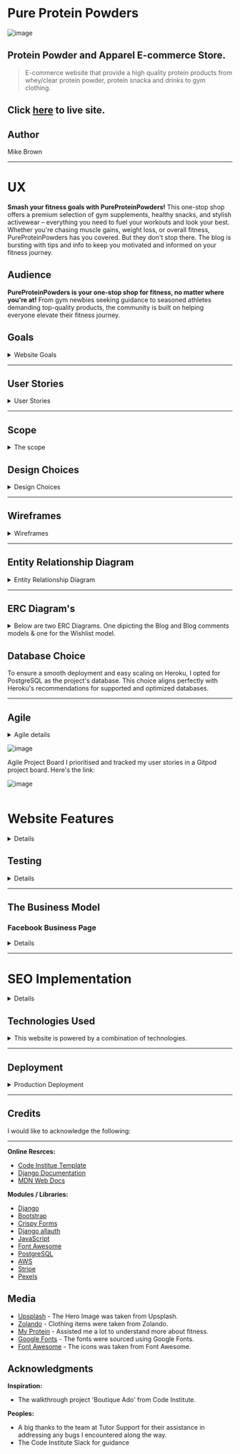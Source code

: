 # Pure Protein Powders
![image](https://github.com/MikesCodingCreations/pp5/blob/main/media/website/site.png)

## Protein Powder and Apparel E-commerce Store.
> E-commerce website that provide a high quality protein products from whey/clear protein powder, protein snacka and drinks to gym clothing.

## Click [here](https://pureproteinpowderpp5-6078f21bc874.herokuapp.com/) to live site.

## Author
Mike Brown

<hr>

# UX
<strong>Smash your fitness goals with PureProteinPowders!</strong> This one-stop shop offers a premium selection of gym supplements, healthy snacks, and stylish activewear – everything you need to fuel your workouts and look your best. Whether you're chasing muscle gains, weight loss, or overall fitness, PureProteinPowders has you covered. But they don't stop there. The blog is bursting with tips and info to keep you motivated and informed on your fitness journey.

## Audience
<strong>PureProteinPowders is your one-stop shop for fitness, no matter where you're at!</strong> From gym newbies seeking guidance to seasoned athletes demanding top-quality products, the community is built on helping everyone elevate their fitness journey.

## Goals
<details>
<summary>Website Goals</summary>
  
**Customer Goals:**
- <strong>Top-Notch Gear, Delivered:</strong> Find exactly what you need to fuel your fitness goals. PureProteinPowders offers a wide selection of premium gym supplements, sports nutrition products, and health supplements, all carefully curated for peak performance.
- <strong>Effortless Shopping:</strong> Navigating PureProteinPowders is a breeze. The user-friendly website boasts clear product descriptions, intuitive browsing, and secure payment options, making it easy to find what you need and get back to crushing your workout.
- <strong>Fuel Your Inspiration:</strong> Stay motivated and informed with PureProteinPowders' regularly updated blog. Dive into inspiring workout routines, valuable health tips, and real-life motivational stories to keep you moving forward.

**Business Goals:**
- <strong>Happy Customers, Happy Us:</strong> Our commitment to your success goes beyond products. 
- <strong>Trusted Source for Fitness::</strong> Partnering with the countries top nutritionists positions us as a leader in the fitness and nutrition space. You can trust us to provide top-quality products and expert guidance.
- <strong>Loyalty for Life:</strong> Exceptional user experience is our top priority. We want you to love shopping with us and keep coming back for more.
- <strong>Grow with Us:</strong> We're constantly upping our game based on your feedback and data analysis. Expect a growing selection of products, informative content, and an ever-improving website.
- <strong>Building a Community:</strong> Engaging blog content and social media will fuel your motivation and connect you with a supportive fitness community.

**Place Owner Goals:**
- <strong>Website Visibility:</strong>  Make sure PureProteinPowders ranks high in search results so users can easily find us.
- <strong>Customer Advocacy:</strong> Encourage satisfied customers to share positive reviews and experiences with our supplements.
- <strong>Evolving Product Range:</strong> Regularly introduce new and exciting supplements to keep our offerings fresh and cater to diverse customer needs.
- <strong>Data-Driven Insights:</strong> Track purchase data to understand product popularity and optimise our inventory accordingly.
- <strong>Complete Store Management:</strong> Gain full control over product listings, allowing for easy addition, updates (prices, descriptions), and removal.
- <strong>Streamlined Store Updates:</strong> Effortlessly update store details like contact information, shipping policies, and promotions directly from the website.
- <strong>Authentic User Reviews:</strong> Implement a system to ensure ratings and reviews on our supplements are genuine and reflect real customer experiences.

**Website Goals:**
<strong>PureProteinPowders: Your One-Stop Shop for Fitness Success!</strong> Our website is designed to be your ultimate fitness partner, offering a seamless and user-friendly experience. We stock a wide range of high-quality supplements and nutritional products specifically chosen to help fitness enthusiasts, athletes, and health-conscious individuals like you achieve their goals.
</details>
<hr>

## User Stories
<details>
<summary>User Stories</summary>

**Customer Stories:** 

- Browse and Shop:
    - As a customer, I want to view all products so I can choose what to buy.
    - As a customer, I want to review each product individually, including descriptions, ratings, prices, and images, to make informed decisions.
    - As a customer, I want to sort products by price, rating, or category to find what I need quickly.
    - As a customer, I want to search for products by name or description to locate specific items.
    - As a customer, I want to select product size and quantity before purchasing to ensure I get the right amount.

- Shopping Cart and Checkout:
    - As a customer, I want to view my total product price within the basket to stay within my budget.
    - As a customer, I want to review items I've added to the basket before making a purchase to understand what I'm buying and the total cost.
    - As a customer, I want to make changes to the quantity of products in my basket to finalise the order before checkout.
    - As a customer, I want to enter my personal and bank details securely to complete the checkout process.
    - As a customer, I want to review the order I placed after checkout to ensure I've paid for the correct items.
    - As a customer, I want to receive an email confirmation with my order details, including purchased items and total payment, for future reference.

- Account Management:
    - As a customer, I want to easily register for an account to save my details and reduce time on future purchases.
    - As a customer, I want a personalised user profile where I can view my purchase history and securely store payment information.
    - As a customer, I want to recover my password to regain access to my account.

- Content Consumption:
    - As a customer, I want to access informative blog posts to learn valuable health and fitness tips.
    - As a customer, I want to subscribe to the website's newsletter to stay updated on promotions and new products.

**Site Owner Stories:**

- Product Management:
    - As a site owner, I want to add new products to the website to keep the product catalogue up-to-date.
    - As a site owner, I want to edit existing products, including names, descriptions, prices, images, and categories, to maintain accurate information.
    - As a site owner, I want to delete outdated products from the website to reduce clutter and showcase current offerings.
    
- Content Management:
    - As a site owner, I want to manage blog content, including creating, editing, publishing, and deleting posts so that my customers can view up-to-date company information.

- Subscription Management:
    - As a site owner, I want access to a list of subscribed users from Mailchimp to manage newsletter subscriptions.

</details>
<hr>

## Scope
<details>
<summary>The scope</summary>
- Building a Strong Foundation: Prioritising Features for Launch
    - To make the most of our resources and development expertise, we're focusing on a Minimum Viable Product (MVP) that delivers the core functionalities users need most. Here's what you can expect:

- <strong>Powerful Product Catalog:</strong> Browse and search with ease! Our wellrganised catalog lets you find the perfect supplements based on category, brand, or even your specific health goals.
- <strong>Personalised Accounts:</strong> Take control of your fitness journey. Create a user account to manage your profile, track past orders, and streamline future purchases.
- <strong>Seamless Checkout:</strong> Shopping should be simple. Add items to your cart and navigate a smooth, secure checkout process for a hassle-free buying experience.
- <strong>Customer-Driven Decisions:</strong> Your voice matters! Share your experience by leaving product reviews and ratings. This valuable feedback helps build trust and guides other customers towards the best products for them.
- <strong>Optimised for All Devices:</strong> Experience PureProteinPowders anywhere, anytime. Our user-friendly and responsive design ensures a consistent and enjoyable experience on desktops, tablets, and mobile phones.
</details>

## Design Choices
<details>
<summary>Design Choices</summary>
  
### Colors

We didn't pick our website colors by accident! Every shade is carefully chosen to resonate with you, our fitness-focused audience. The palette evokes a sense of health, vitality, and energy – just like the feeling you get after a great workout. But it's not all about excitement – we've also balanced it with professional and trustworthy tones to create a visually appealing and inviting atmosphere you can rely on.
- **#FEFEFE(White)** 
- **#182C2A(Neon Green)** 
- **#000(Black)** 
  
<strong>Seamless Navigation, Energised Design:</strong> This cohesive color scheme creates a visually-appealing and user-friendly interface. It will guide you effortlessly through our fitness products, empowering you to confidently take the first step towards a healthier, fitter you.

### Typography
<strong>Fonts That Fit Your Fitness Goals:</strong>
Just like our design, the fonts on the PureProteinPowders website are chosen with purpose. We use a modern, clean primary font **Lato** that ensures easy reading on any device, whether you're browsing on your desktop or checking us out on the go. Headings are clear and attention-grabbing, guiding you through the content effortlessly. And to make sure you never miss a call to action, buttons and important elements use slightly larger, stand-out fonts.

### Images
- **Hero image:** 
- **Logo:** Our logo starts with **Pure,** instantly conveying the power and energy you get from our products. They're designed to fuel your fitness journey and support overall well-being.  **Protein Powders** makes our focus clear – top-quality protein to help you build muscle, recover faster, and maintain a healthy lifestyle.

### Favicon
<strong>A Tiny Icon, Big Impact:</strong>  We sweat the small stuff too! Our website favicon cleverly uses three interlocking **Ps** to form a powerful symbol. It's a subtle nod to our brand name, Pure Protein Powders, instantly recognisable to those familiar with our mission.

![image](https://github.com/MikesCodingCreations/pp5/blob/main/static/css/favicon/apple-touch-icon.png)

</details>
<hr>

## Wireframes
<details>
<summary>Wireframes</summary>
  
**Home Page:**

![image](https://github.com/MikesCodingCreations/pp5/blob/main/media/wireframes/1.png)

**Home Page - Mobile View:**

![image](https://github.com/MikesCodingCreations/pp5/blob/main/media/wireframes/12.png)

<hr>

![image](https://github.com/MikesCodingCreations/pp5/blob/main/media/wireframes/13.png)

**Product List:**

![image](https://github.com/MikesCodingCreations/pp5/blob/main/media/wireframes/2.png)

**Product Details:**

![image](https://github.com/MikesCodingCreations/pp5/blob/main/media/wireframes/3.png)

**Product Management:**

![image](https://github.com/MikesCodingCreations/pp5/blob/main/media/wireframes/4.png)

**Blog:**

![image](https://github.com/MikesCodingCreations/pp5/blob/main/media/wireframes/5.png)

**Blog Detail:**

![image](https://github.com/MikesCodingCreations/pp5/blob/main/media/wireframes/6.png)

**Blog Management:**

![image](https://github.com/MikesCodingCreations/pp5/blob/main/media/wireframes/7.png)

**Profile:**

![image](https://github.com/MikesCodingCreations/pp5/blob/main/media/wireframes/8.png)

**Shopping Bag:**

![image](https://github.com/MikesCodingCreations/pp5/blob/main/media/wireframes/9.png)

<hr>

![image](https://github.com/MikesCodingCreations/pp5/blob/main/media/wireframes/10.png)

**Wishlist:**

![image](https://github.com/MikesCodingCreations/pp5/blob/main/media/wireframes/11.png)

</details>
<hr>


## Entity Relationship Diagram
<details>
<summary>Entity Relationship Diagram</summary>
  
1. **Blog Model:**

![image](https://github.com/MikesCodingCreations/pp5/blob/main/media/)

2. **Blog comments:**

![image](https://github.com/MikesCodingCreations/pp5/blob/main/media/)

3. **Wishlist:**

![image](https://github.com/MikesCodingCreations/pp5/blob/main/media/)
</details>
<hr>

## ERC Diagram's
<details>
<summary> Below are two ERC Diagrams. One dipicting the Blog and Blog comments models & one for the Wishlist model.</summary>

![image](https://github.com/MikesCodingCreations/pp5/blob/main/media/erc/blogERC.png)

<hr>

![image](https://github.com/MikesCodingCreations/pp5/blob/main/media/erc/wishlistERC.png)

</details>

## Database Choice
To ensure a smooth deployment and easy scaling on Heroku, I opted for PostgreSQL as the project's database. This choice aligns perfectly with Heroku's recommendations for supported and optimized databases.

<hr>

## Agile
<details>
<summary>Agile details<summary>

![image](https://github.com/MikesCodingCreations/pp5/blob/main/media/agile/agiletemplate.png)

Agile Project Board
I prioritised and tracked my user stories in a Gitpod project board. Here's the link:

![image](https://github.com/MikesCodingCreations/pp5/blob/main/media/agile/agileprojects.png)

</details>

# Website Features
<details>

### The features
**Nav Bar:**
<details>
<summary>The nav bar</summary>

- **Desktop Nav Bar**
  
  ![image](https://github.com/MikesCodingCreations/pp5/blob/main/media/website/sitefeatures/desktop-nav.png)

<hr>
  
- **Tablet Nav Bar**
  
  ![image](https://github.com/MikesCodingCreations/pp5/blob/main/media/website/sitefeatures/tablet-nav.png)

<hr> 

- **Mobile Nav Bar**

![image](https://github.com/MikesCodingCreations/pp5/blob/main/media/website/sitefeatures/mobile-nav.png)

<hr>

- **Logged in but as a admin user**

![image](https://github.com/MikesCodingCreations/pp5/blob/main/media/website/sitefeatures/desktop-nav-admin-loggedin.png)

<hr>

- **Logged in but as a regular user**

![image](https://github.com/MikesCodingCreations/pp5/blob/main/media/website/sitefeatures/desktop-nav-regular-userloggedin.png)

<hr>

- Effortless Navigation:  I designed the website with an intuitive navigation system that stays with you as you browse. This means you can easily find what you're looking for, no matter where you are on a page.
- Always Within Reach: A fixed navigation bar sits at the top of the page, ensuring quick access to important actions and content, regardless of how far you've scrolled.
- Mobile-Friendly Navigation: For mobile users, I use a familiar "hamburger" menu that simplifies navigation and keeps the interface consistent across all devices.

</details>
<hr>

**Login / Logout / Register:**
<details>
<summary>Login / Logout / Register</summary>
  
![image](https://github.com/MikesCodingCreations/pp5/blob/main/media/website/sitefeatures/desktop-login.png)

<hr>

![image](https://github.com/MikesCodingCreations/pp5/blob/main/media/website/sitefeatures/desktop-logout.png)

<hr>

![image](https://github.com/MikesCodingCreations/pp5/blob/main/media/website/sitefeatures/desktop-register.png)

<hr>

- Fast Track Login: Sign in quickly using your username or email address. New users? No problem! A clear link to sign up is right there on the login page.
- Forgot Your Password? Happens to the best of us! Easily reset your password with our "Forgot Password" feature readily available on the sign-in page. No need for unnecessary hassle.
- Seamless Sign-Up: Our sign-up process is straightforward. We'll let you know if your username or email is already in use, ensuring a secure and unique account for each user.
- Security First: Rest assured, usernames and emails are unique to our system, preventing identity theft or impersonation.
  
</details>
<hr>

**The Products Page:**
<details>
<summary>All Products and Product details</summary>

![image](https://github.com/MikesCodingCreations/pp5/blob/main/media/website/sitefeatures/all-products.png)

<hr>

![image](https://github.com/MikesCodingCreations/pp5/blob/main/media/website/sitefeatures/product-details.png)

<hr>

**Shop with Ease:**  The Products Page is designed to make your shopping experience a breeze, from browsing to buying.

- **Quick Add to Cart:** Skip unnecessary clicks with my "Quick Buy" buttons conveniently located below each product. Just a tap and your item is on its way to your cart!
- **Informed Decisions:** Make confident choices with my clear and concise product descriptions. I provide all the essential details you need right at your fingertips.
- **Everything You Need to Know:** Each product page displays key information like name, price, rating, and category. Plus, you can easily adjust the quantity you want in the dedicated section.

</details>
<hr>

**Basket & Checkout section:**
<details>
<summary>The Basket & Checkout section</summary>

![image](https://github.com/MikesCodingCreations/pp5/blob/main/media/website/sitefeatures/basket.png)

<hr>

![image](https://github.com/MikesCodingCreations/pp5/blob/main/media/website/sitefeatures/checkout.png)

<hr>

**Hassle-Free Checkout:**  We've made checking out a breeze!

- **Manage Your Cart:** Your bag is your shopping haven. See all your chosen items with clear images, names, prices, and unique SKUs. Easily adjust quantities or remove items with the convenient quantity buttons - you're in control!
- **Secure & Simple Checkout:** The checkout is designed with both ease and security in mind. Just fill out the user-friendly form with your shipping and payment details. For complete peace of mind, a clear order summary lets you review everything before finalizing your purchase. No surprises, just satisfaction!

</details>
<hr>

**Profile:**
<details>
<summary>The Profile Section</summary>

![image](https://github.com/MikesCodingCreations/pp5/blob/main/media/website/sitefeatures/profile.png)

<hr>

![image](https://github.com/MikesCodingCreations/pp5/blob/main/media/website/sitefeatures/profile2.png)

<hr>

**Your Account Command Center:**  Your personalized hub for everything account-related!

- **Effortless Updates:** Keep your shipping details fresh and avoid checkout hassles! Easily view and edit your default delivery information directly in "My Profile Page".
- **Order History at Your Fingertips:** Never lose track of your purchases! The comprehensive order history is conveniently organised by order number. Just click on an order number to revisit its details, perfect for repeat purchases or order tracking.

</details>
<hr>

**Blog:**
<details>
<summary>The Blog</summary>

![image](https://github.com/MikesCodingCreations/pp5/blob/main/media/website/sitefeatures/blog.png)

<hr>

![image](https://github.com/MikesCodingCreations/pp5/blob/main/media/website/sitefeatures/blog-detail.png)

<hr>

![image](https://github.com/MikesCodingCreations/pp5/blob/main/media/website/sitefeatures/comments.png)

<hr>

**Your Source for Health & Wellness Inspiration:** The blog is bursting with valuable content to empower your health and wellness journey.

- **Discover Delicious Recipes:** Explore a wide range of informative articles on health tips, wellness advice, and mouthwatering recipes – all designed to fuel your well-being.
- **Deep Dives & Engagement:** Dive deeper into topics that pique your interest by clicking on any post title. Here, you can enjoy the full article in a focused and immersive way, even interacting with content by giving it a like!
- **Shop the Blog:** Seamlessly connect your content with action. I have carefully curated related products at the end of relevant blog posts, making it easy to find the perfect complement to what you're reading.

</details>
<hr>

**Wishlist:**
<details>
<summary>The Wishlist</summary>

![image](https://github.com/MikesCodingCreations/pp5/blob/main/media/website/sitefeatures/wishlist1.png)

<hr>

![image](https://github.com/MikesCodingCreations/pp5/blob/main/media/website/sitefeatures/wishlist2.png)

<hr>

**Wishlist:** Adding items to your wishlist has never been easier!

- **Like it now? Save for later:** Interested in an item but cannot purchase now? Simply add it to your wishlist!
- **Never loose your interest:** The wishlist functionality allows you to log back in at any time and find items you have previous been interested in.

</details>
<hr>

**Footer:**
<details>
<summary>The Footer</summary>

![image](https://github.com/MikesCodingCreations/pp5/blob/main/media/website/sitefeatures/footer.png)

**Stay Connected & Explore More:**

- **Social Links:** The footer connects you directly to Pure Protein Powder's social media channels, making it easy to stay in the loop about new products and exciting content.
- **Accessibility Focus:** I have included helpful "aria-labels" for screen readers, ensuring a smooth experience for all users.
- **Easy Navigation:** All users can effortlessly access key links to our products and services from the footer.
- **Join the Community:** Want to stay up-to-date on the latest news and offers? Simply enter your email address in the convenient newsletter signup section.

</details>
<hr>

**Admin Only:**
<details>
<summary>Admin Only views </summary>

![image](https://github.com/MikesCodingCreations/pp5/blob/main/media/website/sitefeatures/admin-product-view.png)

<hr>

![image](https://github.com/MikesCodingCreations/pp5/blob/main/media/website/sitefeatures/admin-product-detail-view.png)

- The products page empowers admins to easily update or remove products as needed.

<hr>

![image](https://github.com/MikesCodingCreations/pp5/blob/main/media/website/sitefeatures/admin-product-management.png)

- Admins can add new products through the product management interface by filling out a form with relevant information.

<hr>

![image](https://github.com/MikesCodingCreations/pp5/blob/main/media/website/sitefeatures/admin-blog-view.png)

- Admins can see an additional button when logged in under each blog post allowing them to delete any post.

<hr>

![image](https://github.com/MikesCodingCreations/pp5/blob/main/media/website/sitefeatures/admin-blog-management.png)

- Admins can add new blog posts at any time via the blog management page.

</details>
<hr>

### Error page
<details>
<summary>Error Page Details</summary>

- **Error Page:**
  
  ![image](https://github.com/MikesCodingCreations/pp5/blob/main/media/website/sitefeatures/IMG.png)

</details>
<hr>
</details>

## Testing
<details>
See the [TESTING.MD](TESTING.md) file for detailed test results
</details>
<hr> 

## The Business Model
### Facebook Business Page
<details>

![image](https://github.com/MikesCodingCreations/pp5/blob/main/media/website/facebook%20page%201.png)

<hr>

![image](https://github.com/MikesCodingCreations/pp5/blob/main/media/website/facebook%20page%202.png)

![image](https://github.com/MikesCodingCreations/pp5/blob/main/media/website/facebook%20page%203.png)

- **Join the Conversation:** We love hearing from you! Participate in discussions, ask questions, and share your thoughts – we're here to listen and engage with our amazing community.
- **Stay in the Know:** Get the scoop on exciting product launches, restocks, and upcoming collections before anyone else!
- **Learn & Grow:** We're passionate about sharing valuable knowledge and insights related to our products and industry. Explore informative and educational content that empowers you to make informed choices.
- **Your Voice Matters:** Your feedback is invaluable! Tell us what you love, what you'd like to see more of, and how we can improve. We're committed to continuously evolving based on your needs.

### Newsletter Signup

![image](https://github.com/MikesCodingCreations/pp5/blob/main/media/website/mailchimp.png)

### Grow with Us:  Our newsletter is your gateway to stay connected and informed!

- **Expand Your Horizons:** Join our community and discover what we're all about, even if you haven't shopped with us yet!
- **Stay in the Loop:** Subscribers receive exclusive updates on new products, exciting company news, and special offers delivered directly to your inbox.
- **A Two-Way Street:** We value your feedback and interests. The newsletter fosters a deeper connection, allowing us to understand your preferences.
- **Build a Lasting Relationship:** By subscribing, you'll become part of our valued community. We'll continue to provide informative and engaging content tailored to your interests.

### Links
- [PureProteinPowders Business Facebook Page](https://github.com/MikesCodingCreations/pp5/blob/main/media/website/facebook%20page%201.png)
- [PureProteinPowders Newsletter Signup](https://github.com/MikesCodingCreations/pp5/blob/main/media/website/mailchimp.png) Stay in the loop! Sign up for our newsletter at the bottom of our website.
</details>

<hr> 

# SEO Implementation
<details>
Through SEO strategy, I boosted the website's search engine visibility. This involved targeted keyword research, optimised titles and descriptions, and strategic keyword integration within the content itself.

## Keywords
- To ensure my website resonates with my target audience, I conducted an in-depth industry analysis to identify key themes, products, and services that align perfectly with their needs. 
- This included a comprehensive review of competitor websites, allowing me to glean valuable insights into their targeted keywords. 
- By leveraging this knowledge, I was able to refine my own keyword strategy, incorporating both high-volume short-tailed keywords and specific long-tailed keywords to capture a wider range of search queries.

### Targeted Keywords:

- **Short-tail:** I targeted broad terms like "protein powder", "whey protein", "vegan based protein", "muscle building supplements", "workout protein", "post workout protein", "protein for weight loss", "protein shakes", "healthy snacks", "protein bar", "high protein food", "activewear", "workout clothes", "gym clothes", "fitness apparel", "leggings", "workout shorts","tank tops" and "gym hoodies" to capture a wide audience searching for general supplement information.
- **Long-tail:** I also incorporated long-tail keywords like "best protein powder for muscle gain", "protein powder for weight loss for women", "vegan protein powder for athletes", "best protein powder for beginners", "lactose-free protein powder for shakes", "high-protein snacks with protein powder", "protein powder recipes for weight loss", "best protein powder for building lean muscle", "protein powder to boost post-workout recovery", "sweat-wicking workout shirts for men", "affordable yoga clothes for beginners", "stylish activewear sets for women", "moisture-wicking gym shorts for men", "eco-friendly activewear made from recycled materials", "high-intensity training (HIIT) workout clothes", "lightweight breathable hoodie", "breathable tank tops for hot yoga classes" to attract users with defined needs.

### Description Optimisation:

**Meta Tag Integration:** I prioritised crafting compelling meta descriptions that use relevant keywords to introduce our content and entice users to click.
**Content Accuracy:** I maintain flexibility to update descriptions whenever content changes, ensuring they accurately reflect the current page information.

### Dynamic Titles:

**Centralised Control:** My base.html template serves as a central hub for managing page titles, allowing for easy customization for each page.
**SEO Benefits:** This dynamic approach empowers us to optimize titles with relevant keywords, further enhancing my search engine visibility.

### Strategic Keyword Integration:

**Content Harmony:** I strategically weaved my chosen keywords throughout various content elements, including headings (H1 tags), meta data, product names, and descriptions.
**User-Centric Approach:** This integration ensures my content remains not only search-engine friendly but also informative and valuable to my target audience.

**Sitemap**
With a sitemap in place, search engines like Google will be able to more easily discover and index the website's content, improving its search visibility.

- [sitemap.xml](https://github.com/MikesCodingCreations/pp5/blob/main/sitemap.xml)

**Robots.txt**
To ensure Google searches only the most relevant pages, I've implemented access controls, allowing search engines to crawl only specific sections of the website.

- [sitemap.xml](https://github.com/MikesCodingCreations/pp5/blob/main/robots.txt)

</details>

## Technologies Used
<details>
<summary>This website is powered by a combination of technologies.</summary>

* AWS Amazon
* Balsamiq
* Bootstrap
* Django
* Favicon
* Font Awesome
* Git / Github
* Gitpod
* Google Fonts
* Heroku
* JavaScript
* Lucidchart
* PostgreSQL
* Python
* Stripe
* W3 HTML

</details>
<hr>

## Deployment
<details>

<summary>Production Deployment</summary>
To deploy your application on Heroku, follow the steps bellow:

**Sign Up or Sign In:**
Head to the Heroku website (https://signup.heroku.com/) and create a free account if you don't have one already. Existing users can log in.

**Create a New App:**
- Once logged in, click "New" and choose "Create new app."
- Give your app a unique name (this will be part of the app's URL).
- Select the region closest to you for optimal performance.

**Connect to Your Git Repository:**
- In your app's dashboard, navigate to the "Deploy" tab.
- Choose your preferred deployment method based on your Git provider (e.g., GitHub).
- Connect your app to the corresponding repository and branch.

**Set Up Environment Variables:**
- Under the "Settings" tab, locate the "Config Vars" section.
- Define any environment variables your application needs.
- Click "Reveal Config Vars" to add key-value pairs for your variables.

**Deploy Your App:**
- In the "Deploy" tab, scroll down to "Manual Deploy".
- Click "Deploy Branch" to initiate the deployment.
- Heroku will build and deploy your app using the code in your connected Git repository.

**Monitor the Deployment:**
- Once complete, review the deployment logs in the "Activity" tab to ensure everything ran smoothly.
- These logs can help you troubleshoot any issues that may have occurred.

**Access Your Live App:**
- After a successful deployment, visit your app's URL provided in the dashboard.
- Click "Open App" or paste the URL into your browser to see your app live!
</details>

<hr>

## Credits
<detail>
<summary>I would like to acknowledge the following:</summary>
<hr>

**Online Resrces:**
- [Code Institue Template](https://github.com/Code-Institute-Org/ci-full-template)
- [Django Documentation](https://docs.djangoproject.com/en/4.2/)
- [MDN Web Docs](https://developer.mozilla.org/en-US/)

**Modules / Libraries:**
- [Django](https://www.djangoproject.com/)
- [Bootstrap](https://getbootstrap.com/)
- [Crispy Forms](https://django-crispy-forms.readthedocs.io/en/latest/)
- [Django allauth](https://django-allauth.readthedocs.io/en/latest/installation.html)
- [JavaScript](https://www.javascript.com/)
- [Font Awesome](https://fontawesome.com/)
- [PostgreSQL](https://www.postgresql.org/)
- [AWS](https://aws.amazon.com/)
- [Stripe](https://stripe.com/ie)
- [Pexels](https://www.pexels.com/)

## Media
- [Upsplash](https://unsplash.com/photos/a-scoop-of-powder-sitting-on-top-of-a-table-MUlIfSNODXE) - The Hero Image was taken from Upsplash. 
- [Zolando](https://www.zalando.ie/men-home/) - Clothing items were taken from Zolando.
- [My Protein](https://www.myprotein.ie/) - Assisted me a lot to understand more about fitness.
- [Google Fonts](https://fonts.google.com/) - The fonts were sourced using Google Fonts.
- [Font Awesome](https://fontawesome.com/) - The icons was taken from Font Awesome.

## Acknowledgments

**Inspiration:**
- The walkthrough project 'Boutique Ado' from Code Institute.

**Peoples:**
- A big thanks to the team at Tutor Support for their assistance in addressing any bugs I encountered along the way.
- The Code Institute Slack for guidance
</detail>
